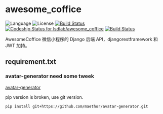 # awesome_coffice
![Language](https://img.shields.io/badge/language-Python-blue.svg?style=flat-square) ![License](https://img.shields.io/badge/license-MIT-blue.svg?style=flat-square)
[![Build Status](https://travis-ci.org/lsdlab/awesome_coffice.svg?branch=master)](https://travis-ci.org/lsdlab/awesome_coffice)
[ ![Codeship Status for lsdlab/awesome_coffice](https://app.codeship.com/projects/9d43ddf0-0cb7-0135-c90d-7e832b94bec5/status?branch=master)](https://app.codeship.com/projects/215404)
[![Build Status](https://semaphoreci.com/api/v1/lsdlab/awesome_coffice/branches/master/badge.svg)](https://semaphoreci.com/lsdlab/awesome_coffice)

AwesomeCoffice 微信小程序的 Django 后端 API，djangorestframework 和 JWT 加持。

## requirement.txt

### avatar-generator need some tweek

[avatar-generator](https://github.com/maethor/avatar-generator)

pip version is broken, use git version.

```shell
pip install git+https://github.com/maethor/avatar-generator.git
```

